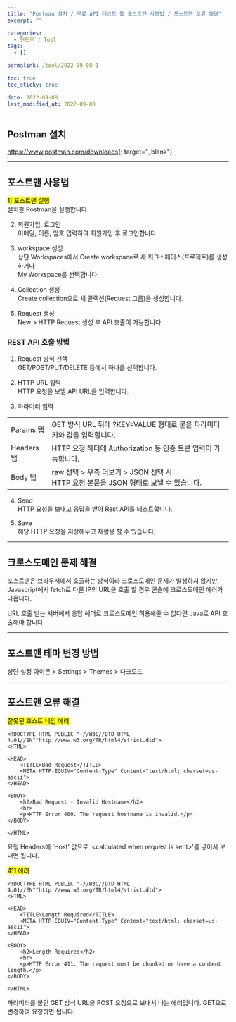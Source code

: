 ```yaml
---
title: "Postman 설치 / 무료 API 테스트 툴 포스트맨 사용법 / 포스트맨 오류 해결"
excerpt: ""

categories:
  - 윈도우 / Tool
tags:
  - []

permalink: /tool/2022-09-08-1

toc: true
toc_sticky: true

date: 2022-09-08
last_modified_at: 2022-09-08
---
```


## Postman 설치

<https://www.postman.com/downloads>{: target="_blank"}

---

## 포스트맨 사용법

<mark>1) 포스트맨 실행</mark>  
설치한 Postman을 실행합니다.

2) 회원가입, 로그인  
이메일, 이름, 암호 입력하여 회원가입 후 로그인합니다.

3) workspace 생성  
상단 Workspaces에서 Create workspace로 새 워크스페이스(프로젝트)를 생성하거나  
My Workspace를 선택합니다.

4) Collection 생성  
Create collection으로 새 콜렉션(Request 그룹)을 생성합니다.

5) Request 생성  
New > HTTP Request 생성 후 API 호출이 가능합니다.

### REST API 호출 방법

1) Request 방식 선택  
GET/POST/PUT/DELETE 등에서 하나를 선택합니다.

2) HTTP URL 입력  
HTTP 요청을 보낼 API URL을 입력합니다.

3) 파라미터 입력
<table>
  <tbody>
    <tr>
      <td>Params 탭</td>
      <td>GET 방식 URL 뒤에 ?KEY=VALUE 형태로 붙을 파라미터 키와 값을 입력합니다.</td>
    </tr>
    <tr>
      <td>Headers 탭</td>
      <td>HTTP 요청 헤더에 Authorization 등 인증 토큰 입력이 가능합니다.</td>
    </tr>
    <tr>
      <td>Body 탭</td>
      <td>raw 선택 &gt; 우측 더보기 &gt; JSON 선택 시<br>HTTP 요청 본문을 JSON 형태로 보낼 수 있습니다.</td>
    </tr>
  </tbody>
</table>

4) Send  
HTTP 요청을 보내고 응답을 받아 Rest API를 테스트합니다.

5) Save  
해당 HTTP 요청을 저장해두고 재활용 할 수 있습니다.

---

## 크로스도메인 문제 해결

포스트맨은 브라우저에서 호출하는 방식이라 크로스도메인 문제가 발생하지 않지만,  
Javascript에서 fetch로 다른 IP의 URL을 호출 할 경우 콘솔에 크로스도메인 에러가 나옵니다.

URL 호출 받는 서버에서 응답 헤더로 크로스도메인 허용해줄 수 없다면 Java로 API 호출해야 합니다.

---

## 포스트맨 테마 변경 방법

상단 설정 아이콘 > Settings > Themes > 다크모드

---

## 포스트맨 오류 해결

<mark>잘못된 호스트 네임 에러</mark>
```
<!DOCTYPE HTML PUBLIC "-//W3C//DTD HTML 4.01//EN""http://www.w3.org/TR/html4/strict.dtd">
<HTML>

<HEAD>
	<TITLE>Bad Request</TITLE>
	<META HTTP-EQUIV="Content-Type" Content="text/html; charset=us-ascii">
</HEAD>

<BODY>
	<h2>Bad Request - Invalid Hostname</h2>
	<hr>
	<p>HTTP Error 400. The request hostname is invalid.</p>
</BODY>

</HTML>
```
요청 Headers에 'Host' 값으로 '\<calculated when request is sent>'를 넣어서 보내면 됩니다.

<mark>411 에러</mark>
```
<!DOCTYPE HTML PUBLIC "-//W3C//DTD HTML 4.01//EN""http://www.w3.org/TR/html4/strict.dtd">
<HTML>

<HEAD>
	<TITLE>Length Required</TITLE>
	<META HTTP-EQUIV="Content-Type" Content="text/html; charset=us-ascii">
</HEAD>

<BODY>
	<h2>Length Required</h2>
	<hr>
	<p>HTTP Error 411. The request must be chunked or have a content length.</p>
</BODY>

</HTML>
```
파라미터를 붙인 GET 방식 URL을 POST 요청으로 보내서 나는 에러입니다. GET으로 변경하여 요청하면 됩니다.